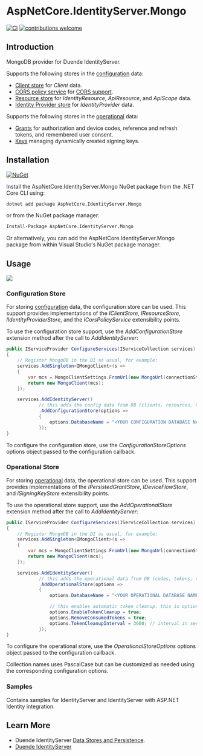 # AspNetCore.IdentityServer.Mongo

[![CI](https://github.com/daviddesmet/AspNetCore.IdentityServer.Mongo/workflows/CI/badge.svg?branch=main)](https://github.com/daviddesmet/AspNetCore.IdentityServer.Mongo/actions)
[![contributions welcome](https://img.shields.io/badge/contributions-welcome-brightgreen.svg?style=flat)](https://github.com/daviddesmet/AspNetCore.IdentityServer.Mongo/issues)

## Introduction

MongoDB provider for Duende IdentityServer.

Supports the following stores in the [configuration](https://docs.duendesoftware.com/identityserver/v5/data/configuration/) data:

- [Client store](https://docs.duendesoftware.com/identityserver/v5/reference/stores/client_store/) for *Client* data.
- [CORS policy service](https://docs.duendesoftware.com/identityserver/v5/reference/stores/cors_policy_service/) for [CORS support](https://docs.duendesoftware.com/identityserver/v5/tokens/cors/).
- [Resource store](https://docs.duendesoftware.com/identityserver/v5/reference/stores/resource_store/) for *IdentityResource*, *ApiResource*, and *ApiScope* data.
- [Identity Provider store](https://docs.duendesoftware.com/identityserver/v5/reference/stores/idp_store/) for *IdentityProvider* data.

Supports the following stores in the [operational](https://docs.duendesoftware.com/identityserver/v5/data/operational/) data:

- [Grants](https://docs.duendesoftware.com/identityserver/v5/data/operational/grants/) for authorization and device codes, reference and refresh tokens, and remembered user consent.
- [Keys](https://docs.duendesoftware.com/identityserver/v5/data/operational/keys/) managing dynamically created signing keys.

## Installation

[![NuGet](https://buildstats.info/nuget/AspNetCore.IdentityServer.Mongo)](https://www.nuget.org/packages/AspNetCore.IdentityServer.Mongo/)

Install the AspNetCore.IdentityServer.Mongo NuGet package from the .NET Core CLI using:
```bash
dotnet add package AspNetCore.IdentityServer.Mongo
```

or from the NuGet package manager:
```bash
Install-Package AspNetCore.IdentityServer.Mongo
```

Or alternatively, you can add the AspNetCore.IdentityServer.Mongo package from within Visual Studio's NuGet package manager.

## Usage

[![](https://img.shields.io/nuget/dt/AspNetCore.IdentityServer.Mongo.svg)](https://www.nuget.org/packages/AspNetCore.IdentityServer.Mongo/)

### Configuration Store

For storing [configuration](https://docs.duendesoftware.com/identityserver/v5/data/configuration/) data, the configuration store can be used. This support provides implementations of the *IClientStore*, *IResourceStore*, *IIdentityProviderStore*, and the *ICorsPolicyService* extensibility points.

To use the configuration store support, use the *AddConfigurationStore* extension method after the call to *AddIdentityServer*:

```csharp
public IServiceProvider ConfigureServices(IServiceCollection services)
{
    // Register MongoDB in the DI as usual, for example:
    services.AddSingleton<IMongoClient>(s =>
    {
        var mcs = MongoClientSettings.FromUrl(new MongoUrl(connectionString));
        return new MongoClient(mcs);
    });

    services.AddIdentityServer()
            // this adds the config data from DB (clients, resources, CORS)
            .AddConfigurationStore(options =>
            {
                options.DatabaseName = "<YOUR CONFIGURATION DATABASE NAME>";
            });
}
```

To configure the configuration store, use the *ConfigurationStoreOptions* options object passed to the configuration callback.

### Operational Store

For storing [operational](https://docs.duendesoftware.com/identityserver/v5/data/operational/) data, the operational store can be used. This support provides implementations of the *IPersistedGrantStore*, *IDeviceFlowStore*, and *ISigningKeyStore* extensibility points.

To use the operational store support, use the *AddOperationalStore* extension method after the call to *AddIdentityServer*:

```csharp
public IServiceProvider ConfigureServices(IServiceCollection services)
{
    // Register MongoDB in the DI as usual, for example:
    services.AddSingleton<IMongoClient>(s =>
    {
        var mcs = MongoClientSettings.FromUrl(new MongoUrl(connectionString));
        return new MongoClient(mcs);
    });

    services.AddIdentityServer()
            // this adds the operational data from DB (codes, tokens, consents)
            .AddOperationalStore(options =>
            {
                options.DatabaseName = "<YOUR OPERATIONAL DATABASE NAME>";

                // this enables automatic token cleanup. this is optional.
                options.EnableTokenCleanup = true;
                options.RemoveConsumedTokens = true;
                options.TokenCleanupInterval = 3600; // interval in seconds (default is 3600)
            });
}
```

To configure the operational store, use the *OperationalStoreOptions* options object passed to the configuration callback.

Collection names uses PascalCase but can be customized as needed using the corresponding configuration options.

### Samples

Contains samples for IdentityServer and IdentityServer with ASP.NET Identity integration.

## Learn More

- Duende IdentityServer [Data Stores and Persistence](https://docs.duendesoftware.com/identityserver/v5/data/).
- [Duende IdentityServer](https://duendesoftware.com/)
